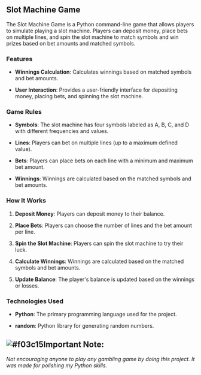 ## Slot Machine Game

The Slot Machine Game is a Python command-line game that allows players to simulate playing a slot machine. Players can deposit money, place bets on multiple lines, and spin the slot machine to match symbols and win prizes based on bet amounts and matched symbols.

### Features
  
- **Winnings Calculation**: Calculates winnings based on matched symbols and bet amounts.
  
- **User Interaction**: Provides a user-friendly interface for depositing money, placing bets, and spinning the slot machine.

### Game Rules

- **Symbols**: The slot machine has four symbols labeled as A, B, C, and D with different frequencies and values.
  
- **Lines**: Players can bet on multiple lines (up to a maximum defined value).
  
- **Bets**: Players can place bets on each line with a minimum and maximum bet amount.
  
- **Winnings**: Winnings are calculated based on the matched symbols and bet amounts.

### How It Works

1. **Deposit Money**: Players can deposit money to their balance.
  
2. **Place Bets**: Players can choose the number of lines and the bet amount per line.
  
3. **Spin the Slot Machine**: Players can spin the slot machine to try their luck.
  
4. **Calculate Winnings**: Winnings are calculated based on the matched symbols and bet amounts.
  
5. **Update Balance**: The player's balance is updated based on the winnings or losses.

### Technologies Used

- **Python**: The primary programming language used for the project.
  
- **random**: Python library for generating random numbers.

## ![#f03c15](https://via.placeholder.com/15/f03c15/000000?text=+)Important Note:

*Not encouraging anyone to play any gambling game by doing this project. It was made for polishing my Python skills.*
